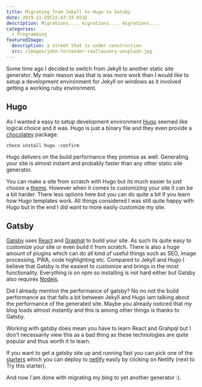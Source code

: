 ```yaml
---
title: Migrating from Jekyll to Hugo to Gatsby
date: 2019-11-29T22:47:33.653Z
description: Migrations.... migrations.... migrations....
categories:
  - Programming
featuredImage:
  description: a street that is under construction
  src: /images/john-fornander-raullausmry-unsplash.jpg
---
```

Some time ago I decided to switch from Jekyll to another static site generator. My main reason was that is was more work than I would like to setup a development environment for Jekyll on windows as it involved getting a working ruby environment.

## Hugo

As I wanted a easy to setup development environment [Hugo](https://gohugo.io/) seemed like logical choice and it was. Hugo is just a binary file and they even provide a [chocolatey](https://chocolatey.org/) package:

```posh
choco install hugo -confirm
```

Hugo delivers on the build performance they promise as well. Generating your site is almost instant and probably faster than any other static site generator. 

You can make a site from scratch with Hugo but its much easier to just choose a [theme](https://themes.gohugo.io/). However when it comes to customizing your site it can be a bit harder. There less options here but you can do quite a bit if you learn how Hugo templates work. All things considered I was still quite happy with Hugo but in the end I did want to more easily customize my site.

## Gatsby

[Gatsby](https://www.gatsbyjs.org/) uses [React](https://reactjs.org/) and [Graphql](https://graphql.org/) to build your site. As such its quite easy to customize your site or even build it from scratch. There is also a huge amount of plugins which can do all kind of useful things such as SEO, image processing, PWA, code highlighting etc. Compared to Jekyll and Hugo I believe that Gatsby is the easiest to customize and brings in the most functionality. Everything is on npm so installing is not hard either but Gatsby also requires [Nodejs](https://nodejs.org/en/).

Did I already mention the performance of gatsby? No no not the build performance as that falls a bit between Jekyll and Hugo iam talking about the performance of the generated site. Maybe you already noticed that my blog loads almost instantly and this is among other things is thanks to Gatsby.

Working with gatsby does mean you have to learn React and Grahpql but I don't necessarily view this as a bad thing as these technologies are quite popular and thus worth it to learn.

If you want to get a gatsby site up and running fast you can pick one of the [starters](https://www.gatsbyjs.org/starters/?v=2) which you can deploy to [netlify](https://www.netlify.com/) easily by clicking on Netlify (next to Try this starter).

And now I'am done with migrating my blog to yet another generator :).
